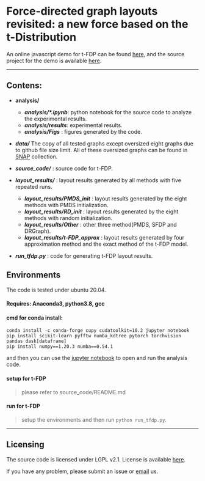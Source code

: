 # Force-directed graph layouts revisited: a new force based on the t-Distribution

An online javascript demo for t-FDP can be found [here](https://t-fdp.github.io/), and the source project for the demo is available [here](https://github.com/t-fdp/t-fdp-src). 

---
## Contens:
- **analysis/**
    - **_analysis/\*.ipynb_**: python notebook for the source code to analyze the experimental results.
    - **_analysis/results_**: experimental results.
    - **_analysis/Figs_** : figures generated by the code.

- **_data/_** The copy of all tested graphs except oversized eight graphs due to github file size limit. All of these oversized graphs can be found in [SNAP](https://snap.stanford.edu/data/index.html) collection.

- **_source_code/_** : source code for t-FDP.

- **_layout_results/_** : layout results generated by all methods with five repeated runs.
    - **_layout_results/PMDS_init_** : layout results generated by the eight methods with PMDS initialization.
    - **_layout_results/RD_init_** : layout results generated by the eight methods with random initialization.
    - **_layout_results/Other_** : other three method(PMDS, SFDP and DRGraph).
    - **_layout_results/t-FDP_approx_** : layout results generated by four approximation method and the exact method of the t-FDP model.

- **_run_tfdp.py_** : code for generating t-FDP layout results.


## Environments
The code is tested under ubuntu 20.04.
#### Requires: Anaconda3, python3.8, gcc

#### cmd for conda install:
```
conda install -c conda-forge cupy cudatoolkit=10.2 jupyter notebook 
pip install scikit-learn pyfftw numba_kdtree pytorch torchvision pandas dask[dataframe]
pip install numpy==1.20.3 numba==0.54.1
```
and then you can use the [jupyter notebook](https://docs.jupyter.org/en/latest/running.html) to open and run the analysis code.

#### setup for t-FDP
> please refer to source_code/README.md

#### run for t-FDP
> setup the environments and then run `python run_tfdp.py`.

---
## Licensing
The source code is licensed under LGPL v2.1. License is available [here](https://github.com/Ideas-Laboratory/t-fdp/blob/main/LICENSE).

If you have any problem, please submit an issue or [email](zhongfahai@gmail.com) us.